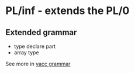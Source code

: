 # PL/inf - extends the PL/0

## Extended grammar

- type declare part
- array type

See more in [yacc grammar](./src/plinf.y)
